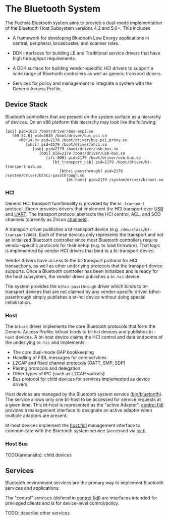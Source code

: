 # The Bluetooth System

The Fuchsia Bluetooth system aims to provide a dual-mode implementation of the
Bluetooth Host Subsystem versions 4.2 and 5.0+. This includes

- A framework for developing Bluetooth Low Energy applications in central,
  peripheral, broadcaster, and scanner roles.

- DDK interfaces for building LE and Traditional service drivers that have
  high throughput requirements.

- A DDK surface for building vendor-specific HCI drivers to support a wide range
  of Bluetooth controllers as well as generic transport drivers.

- Services for policy and management to integrate a system with the Generic
  Access Profile.

## Device Stack

Bluetooth controllers that are present on the system surface as a hierarchy of
devices. On an x86 platform this hierarchy may look like the following:

```
[pci] pid=1633 /boot/driver/bus-acpi.so
   [00:14.0] pid=1633 /boot/driver/bus-pci.so
      <00:14.0> pid=2179 /boot/driver/bus-pci.proxy.so
         [xhci] pid=2179 /boot/driver/xhci.so
            [usb] pid=2179 /boot/driver/usb-bus.so
               [005] pid=2179 /boot/driver/usb-bus.so
                  [ifc-000] pid=2179 /boot/driver/usb-bus.so
                     [bt_transport_usb] pid=2179 /boot/driver/bt-transport-usb.so
                        [bthci-passthrough] pid=2179 /system/driver/bthci-passthrough.so
                           [bt-host] pid=2179 /system/driver/bthost.so
```

### HCI

Generic HCI transport functionality is provided by the `bt-transport` protocol.
Zircon provides drivers that implement the HCI transport over
[USB](https://fuchsia.googlesource.com/fuchsia/+/master/zircon/system/dev/bluetooth/bt-transport-usb)
and [UART](https://fuchsia.googlesource.com/fuchsia/+/master/zircon/system/dev/bluetooth/bt-transport-uart/).
The transport protocol abstracts the HCI control, ACL, and SCO
channels (currently as Zircon [channels](https://fuchsia.googlesource.com/fuchsia/+/master/zircon/docs/objects/channel.md)).

A transport driver publishes a bt-transport device (e.g. `/dev/class/bt-transport/000`).
Each of these devices only represents the transport and not an initialized
Bluetooth controller since most Bluetooth controllers require vendor-specific protocols
for their setup (e.g. to load firmware). That logic is implemented by vendor HCI
drivers that bind to a bt-transport device.

Vendor drivers have access to the bt-transport protocol for HCI transactions, as
well as other underlying protocols that the transport device supports. Once a
Bluetooth controller has been initialized and is ready for the host subsystem,
the vendor driver publishes a `bt-hci` device.

The system provides the `bthci-passthrough` driver which binds to bt-transport
devices that are not claimed by any vendor-specific driver. bthci-passthrough
simply publishes a bt-hci device without doing special initialization.

### Host

The `bthost` driver implements the core Bluetooth protocols that form the
Generic Access Profile. bthost binds to bt-hci devices and publishes `bt-host`
devices. A bt-host device claims the HCI control and data endpoints of the underlying
`bt-hci` and implements:

* The core dual-mode GAP bookkeeping
* Handling of FIDL messages for core services
* L2CAP and fixed channel protocols (GATT, SMP, SDP)
* Pairing protocols and delegation
* Other types of IPC (such as L2CAP sockets)
* Bus protocol for child devices for services implemented as device drivers

Host devices are managed by the Bluetooth system service ([bin/bluetooth](../bin/bluetooth)).
The service allows only one bt-host to be accessed for service requests at a given
time. This bt-host is represented as the "active Adapter".
[control.fidl](../public/fidl/fuchsia.bluetooth.control.fidl) provides a management
interface to designate an active adapter when multiple adapters are present.

bt-host devices implement the [host.fidl](/sdk/fidl/fuchsia.bluetooth.host/host.fidl)
management interface to communicate with the Bluetooth system service (accessed
via [ioctl](../lib/bluetooth/fidl/c/bt_host.h).


### Host Bus

TODO(armansito): child devices

## Services

Bluetooth environment services are the primary way to implement Bluetooth
services and applications.

The "control" services (defined in 
[control.fidl](../public/fidl/fuchsia.bluetooth.control.fidl)) are interfaces
intended for privileged clients and is for device-level control/policy.

TODO: describe other services
